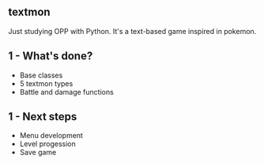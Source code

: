 ## textmon
Just studying OPP with Python. It's a text-based game inspired in pokemon.

## 1 - What's done?

* Base classes
* 5 textmon types
* Battle and damage functions

## 1 - Next steps

* Menu development
* Level progession
* Save game
